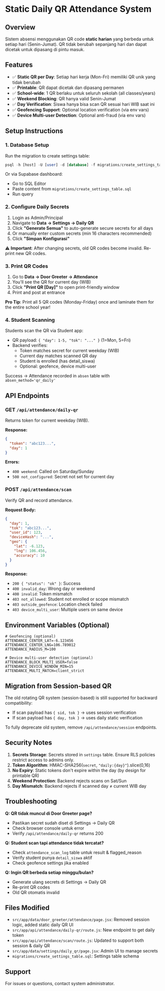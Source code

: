 # Static Daily QR Attendance System

## Overview
Sistem absensi menggunakan QR code **static harian** yang berbeda untuk setiap hari (Senin-Jumat). QR tidak berubah sepanjang hari dan dapat dicetak untuk dipasang di pintu masuk.

## Features
- ✅ **Static QR per Day**: Setiap hari kerja (Mon-Fri) memiliki QR unik yang tidak berubah
- ✅ **Printable**: QR dapat dicetak dan dipasang permanen
- ✅ **School-wide**: 1 QR berlaku untuk seluruh sekolah (all classes/years)
- ✅ **Weekend Blocking**: QR hanya valid Senin-Jumat
- ✅ **Day Verification**: Siswa hanya bisa scan QR sesuai hari WIB saat ini
- ✅ **Geofencing Support**: Optional location verification (via env vars)
- ✅ **Device Multi-user Detection**: Optional anti-fraud (via env vars)

## Setup Instructions

### 1. Database Setup
Run the migration to create settings table:
```sql
psql -h [host] -U [user] -d [database] -f migrations/create_settings_table.sql
```

Or via Supabase dashboard:
- Go to SQL Editor
- Paste content from `migrations/create_settings_table.sql`
- Run query

### 2. Configure Daily Secrets
1. Login as Admin/Principal
2. Navigate to **Data → Settings → Daily QR**
3. Click **"Generate Semua"** to auto-generate secure secrets for all days
4. Or manually enter custom secrets (min 16 characters recommended)
5. Click **"Simpan Konfigurasi"**

⚠️ **Important**: After changing secrets, old QR codes become invalid. Re-print new QR codes.

### 3. Print QR Codes
1. Go to **Data → Door Greeter → Attendance**
2. You'll see the QR for current day (WIB)
3. Click **"Print QR [Day]"** to open print-friendly window
4. Print and post at entrance

**Pro Tip**: Print all 5 QR codes (Monday-Friday) once and laminate them for the entire school year!

### 4. Student Scanning
Students scan the QR via Student app:
- QR payload: `{ "day": 1-5, "tok": "..." }` (1=Mon, 5=Fri)
- Backend verifies:
  - Token matches secret for current weekday (WIB)
  - Current day matches scanned QR day
  - Student is enrolled (has detail_siswa)
  - Optional: geofence, device multi-user

Success → Attendance recorded in `absen` table with `absen_method='qr_daily'`

## API Endpoints

### GET `/api/attendance/daily-qr`
Returns token for current weekday (WIB).

**Response:**
```json
{
  "token": "abc123...",
  "day": 1
}
```

**Errors:**
- `400 weekend`: Called on Saturday/Sunday
- `500 not_configured`: Secret not set for current day

### POST `/api/attendance/scan`
Verify QR and record attendance.

**Request Body:**
```json
{
  "day": 1,
  "tok": "abc123...",
  "user_id": 123,
  "deviceHash": "...",
  "geo": {
    "lat": -6.123,
    "lng": 106.456,
    "accuracy": 10
  }
}
```

**Response:**
- `200 { "status": "ok" }`: Success
- `400 invalid_day`: Wrong day or weekend
- `400 invalid`: Token mismatch
- `403 not_allowed`: Student not enrolled or scope mismatch
- `403 outside_geofence`: Location check failed
- `403 device_multi_user`: Multiple users on same device

## Environment Variables (Optional)

```env
# Geofencing (optional)
ATTENDANCE_CENTER_LAT=-6.123456
ATTENDANCE_CENTER_LNG=106.789012
ATTENDANCE_RADIUS_M=100

# Device multi-user detection (optional)
ATTENDANCE_BLOCK_MULTI_USER=false
ATTENDANCE_DEVICE_WINDOW_MIN=15
ATTENDANCE_MULTI_MATCH=client_strict
```

## Migration from Session-based QR

The old rotating QR system (session-based) is still supported for backward compatibility:
- If scan payload has `{ sid, tok }` → uses session verification
- If scan payload has `{ day, tok }` → uses daily static verification

To fully deprecate old system, remove `/api/attendance/session` endpoints.

## Security Notes

1. **Secrets Storage**: Secrets stored in `settings` table. Ensure RLS policies restrict access to admins only.
2. **Token Algorithm**: HMAC-SHA256(`secret`, `"daily:{day}"`).slice(0,16)
3. **No Expiry**: Static tokens don't expire within the day (by design for printable QR)
4. **Weekend Protection**: Backend rejects scans on Sat/Sun
5. **Day Mismatch**: Backend rejects if scanned day ≠ current WIB day

## Troubleshooting

**Q: QR tidak muncul di Door Greeter page?**
- Pastikan secret sudah diset di Settings → Daily QR
- Check browser console untuk error
- Verify `/api/attendance/daily-qr` returns 200

**Q: Student scan tapi attendance tidak tercatat?**
- Check `attendance_scan_log` table untuk result & flagged_reason
- Verify student punya `detail_siswa` aktif
- Check geofence settings jika enabled

**Q: Ingin QR berbeda setiap minggu/bulan?**
- Generate ulang secrets di Settings → Daily QR
- Re-print QR codes
- Old QR otomatis invalid

## Files Modified

- `src/app/data/door_greeter/attendance/page.jsx`: Removed session logic, added static daily QR UI
- `src/app/api/attendance/daily-qr/route.js`: New endpoint to get daily token
- `src/app/api/attendance/scan/route.js`: Updated to support both session & daily QR
- `src/app/data/settings/daily_qr/page.jsx`: Admin UI to manage secrets
- `migrations/create_settings_table.sql`: Settings table schema

## Support

For issues or questions, contact system administrator.
